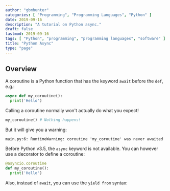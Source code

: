 ```yaml
---
author: "gbmhunter"
categories: [ "Programming", "Programming Languages", "Python" ]
date: 2019-09-16
description: "A tutorial on Python async."
draft: false
lastmod: 2019-09-16
tags: [ "Python", "programming", "programming languages", "software" ]
title: "Python Async"
type: "page"
---
```


## Overview

A coroutine is a Python function that has the keyword `await` before the `def`, e.g.:

```py
async def my_coroutine():
  print('Hello')
```

Calling a coroutine normally won't actually do what you expect!

```py
my_coroutine() # Nothing happens!
```

But it will give you a warning:

```text
main.py:6: RuntimeWarning: coroutine 'my_coroutine' was never awaited
```

Before Python v3.5, the `async` keyword is not available. You can however use a decorator to define a coroutine:

```py
@asyncio.coroutine
def my_coroutine():
  print('Hello')
```

Also, instead of `await`, you can use the `yield from` syntax:

```py

```